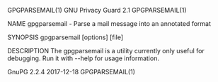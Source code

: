 GPGPARSEMAIL(1)             GNU Privacy Guard 2.1             GPGPARSEMAIL(1)

NAME
       gpgparsemail - Parse a mail message into an annotated format

SYNOPSIS
       gpgparsemail [options] [file]

DESCRIPTION
       The  gpgparsemail  is  a  utility currently only useful for debugging.
       Run it with --help for usage information.

GnuPG 2.2.4                       2017-12-18                  GPGPARSEMAIL(1)

